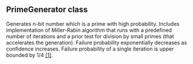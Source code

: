 ## PrimeGenerator class
Generates n-bit number which is a prime with high probability.
Includes implementation of Miller-Rabin algorithm that runs with a predefined number of iterations and a prior test for division by small primes (that accelerates the generation).
Failure probability exponentially decreases as confidence increases. 
Failure probability of a single iteration is upper bounded by 1/4 [[1]](https://kconrad.math.uconn.edu/blurbs/ugradnumthy/millerrabin.pdf).

